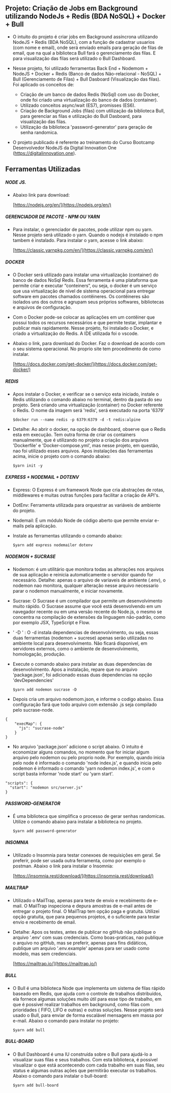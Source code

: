 ## Projeto: Criação de Jobs em  Background utilizando NodeJs + Redis (BDA NoSQL) + Docker + Bull

+ O intuito do projeto é criar jobs em Background assíncrona utilizando NodeJS + Redis (BDA NoSQL), com a função de cadastrar usuarios (com nome e email), onde será enviado emails para geração de filas de email, que na qual a biblioteca Bull fará o gerenciamento das filas. E para visualização das filas será utilizado o Bull Dashboard.

+ Nesse projeto, foi utilizado ferramentas Back End + Nodemom + NodeJS + Docker + Redis (Banco de dados Não-relacional - NoSQL) + Bull (Gerenciamento de Filas) + Bull Dasboard (Visualização das filas).
Foi aplicado os conceitos de: 
    * Criação de um banco de dados Redis (NoSql) com uso do Docker, onde foi criado uma virtualização do banco de dados (container). 
    * Utilizado conceitos async/wait (ES7), promisses (ES6). 
    * Criação de Background Jobs (filas) com utilização da biblioteca Bull, para gerenciar as filas e utilização do Bull Dasboard, para visualização das filas. 
    * Utilização da biblioteca 'password-generator' para geração de senha randomica.

+ O projeto publicado é referente ao treinamento do Curso Bootcamp Desenvolvedor NodeJS da Digital Innovation One (https://digitalinnovation.one).

## Ferramentas Utilizadas

##### NODE JS. 

- Abaixo link para download:
   
   [https://nodejs.org/en/](https://nodejs.org/en/)

##### GERENCIADOR DE PACOTE - NPM OU YARN

- Para instalar, o gerenciador de pacotes, pode utilizar npm ou yarn. Nesse projeto será utilizado o yarn.
Quando o nodejs é instalado o npm tambem é instalado. Para instalar o yarn, acesse o  link abaixo:

   [https://classic.yarnpkg.com/en/](https://classic.yarnpkg.com/en/)

##### DOCKER

- O Docker será utilizado para instalar uma virtualização (container) do banco de dados NoSql Redis. Essa ferramenta é uma plataforma que permite criar e executar “conteiners“, ou seja, o docker é um serviço que usa virtualização de nível de sistema operacional para entregar software em pacotes chamados contêineres. Os contêineres são isolados uns dos outros e agrupam seus próprios softwares, bibliotecas e arquivos de configuração.

- Com o Docker pode-se colocar as aplicações em um contêiner que possui todos os recursos necessários e que permite testar, implantar e publicar mais rapidamente. Nesse projeto, foi instalado o Docker, e criado a virtualização do Redis. A IDE utilizada foi o vscode.

- Abaixo o link, para download do Docker. Faz o download de acordo com o seu sistema operacional. No proprio site tem procedimento de como instalar.

   [https://docs.docker.com/get-docker/](https://docs.docker.com/get-docker/)


##### REDIS

- Apos instalar o Docker, e verificar se o serviço esta iniciado, instale o Redis utilizando o comando abaixo no terminal, dentro da pasta do seu projeto. 
Será criando uma virtualização (container) no Docker referente o Redis. O nome da imagem será 'redis', será executado na porta '6379'

   `$docker run --name redis -p 6379:6379 -d -t redis:alpine`

- Detalhe: Ao abrir o docker, na opção de dashboard, observe que o Redis esta em execução. Tem outra forma de criar os containers manualmente, que é utilizando no projeto a criação dos arquivos 'Dockerfile' e 'Docker-compose.yml', mas nesse projeto, em questão, nao foi utilizado esses arquivos. Apos instalações das ferramentas acima, inicie o projeto com o comando abaixo:

   `$yarn init -y`

##### EXPRESS + NODEMAIL + DOTENV

- Express: O Express é um framework Node que cria abstrações de rotas, middlewares e muitas outras funções para facilitar a criação de API's.

- DotEnv: Ferramenta utilizada para orquestrar as variáveis de ambiente do projeto. 

- Nodemail: É um módulo Node de código aberto que permite enviar e-mails pela aplicação.

- Instale as ferramentas utilizando o comando abaixo:

   `$yarn add express nodemailer dotenv`

##### NODEMON + SUCRASE

- Nodemon: é um utilitário que monitora todas as alterações nos arquivos de sua aplicação e reinicia automaticamente o servidor quando for necessário. Detalhe: apenas o arquivo de variaveis de ambiente (.env), o nodemon nao monitora, qualquer alteração nesse arquivo necessario parar o nodemon manualmente, e iniciar novamente.

- Sucrase: O Sucrase é um compilador que permite um desenvolvimento muito rápido. O Sucrase assume que você está desenvolvendo em um navegador recente ou em uma versão recente do Node.js, o mesmo se concentra na compilação de extensões da linguagem não-padrão, como por exemplo JSX, TypeScript e Flow.

- ' -D ' : O -d instala dependencias de desenvolvimento, ou seja, essas duas ferramentas (nodemon + sucrese) apenas serão utilizadas no ambiente local para desenvolvimento. Não ficará disponivel, em servidores externos, como o ambiente de desenvolvimento, homologação, produção.

- Execute o comando abaixo para instalar as duas dependencias de desenvolvimento. Apos a instalação, repare que no arquivo 'package.json', foi adicionado essas duas dependencias na opção 'devDependencies'

   `$yarn add nodemon sucrase -D`

- Depois cria um arquivo nodemom.json, e informe o codigo abaixo. Essa configuração fará que todo arquivo com extensão .js seja compilado pelo sucrase-node.

```
{
    "execMap": {
      "js": "sucrase-node"
    }
}
```

- No arquivo 'package.json' adicione o script abaixo. O intuito é economizar alguns comandos, no momento que for iniciar algum arquivo pelo nodemon ou pelo proprio node. Por exemplo, quando inicia pelo node é informado o comando 'node index.js', e quando inicia pelo nodemon é informado o comando 'yarn nodemon index.js', e com o script basta informar 'node start' ou 'yarn start'.

```
"scripts": {
  "start": "nodemon src/server.js"
}
```

##### PASSWORD-GENERATOR

- É uma biblioteca que simplifica o processo de gerar senhas randomicas. Utilize o comando abaixo para instalar a biblioteca no projeto.

   `$yarn add password-generator`

##### INSOMNIA

- Utilizado o Insomnia para testar conexoes de requisições em geral. Se preferir, pode ser usada outra ferramenta, como por exemplo o postman. Abaixo o link para instalar o Insomnia:

   [https://insomnia.rest/download/](https://insomnia.rest/download/)

##### MAILTRAP

- Utilizado o MailTrap, apenas para teste de envio e recebimento de e-mail. O MailTrap inspeciona e depura amostras de e-mail antes de entregar o projeto final. O MailTrap tem opção paga e gratuita. Utilizei opção gratuita, que para pequenos projetos, é o suficiente para testar envio e recebimento de email.

- Detalhe: Apos os testes, antes de publicar no gitHub não publique o arquivo '.env' com suas credenciais. Como boas-praticas, nao publique o arquivo no gitHub, mas se preferir, apenas para fins didáticos, publique um arquivo '.env.example' apenas para ser usado como modelo, mas sem credenciais.

   [https://mailtrap.io/](https://mailtrap.io/)

##### BULL

- O Bull é uma biblioteca Node que implementa um sistema de filas rápido baseado em Redis, que ajuda com o controle de trabalhos distribuídos, ela fornece algumas soluções muito útil para esse tipo de trabalho, em que é possivel realizar trabalhos em background, como filas com prioridades ( FIFO, LIFO e outras) e outras soluções. Nesse projeto será usado o Bull, para enviar de forma escalável mensagens em massa por e-mail. Abaixo o comando para instalar no projeto:

   `$yarn add bull`

##### BULL-BOARD

- O Bull Dashboard é uma IU construída sobre o Bull para ajudá-lo a visualizar suas filas e seus trabalhos. Com esta biblioteca, é possivel visualizar o que está acontecendo com cada trabalho em suas filas, seu status e algumas outras ações que permitirão executar os trabalhos. Abaixo o comando para instalar o bull-board:

   `$yarn add bull-board`
   
